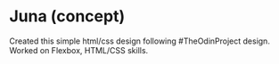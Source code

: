 # Juna (concept)

Created this simple html/css design following #TheOdinProject design. 
Worked on Flexbox, HTML/CSS skills.
